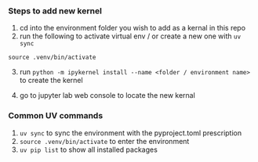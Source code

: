 ### Steps to add new kernel

1. cd into the environment folder you wish to add as a kernal in this repo
2. run the following to activate virtual env / or create a new one with `uv sync`
```
source .venv/bin/activate
```

3. run `python -m ipykernel install --name <folder / environment name>` to create the kernel

4. go to jupyter lab web console to locate the new kernal

### Common UV commands

1. `uv sync` to sync the environment with the pyproject.toml prescription
2. `source .venv/bin/activate` to enter the environment
3. `uv pip list` to show all installed packages
